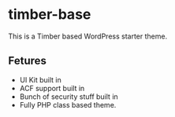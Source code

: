 # timber-base
This is a Timber based WordPress starter theme.
## Fetures
- UI Kit built in
- ACF support built in
- Bunch of security stuff built in
- Fully PHP class based theme.
